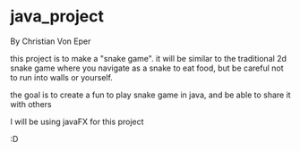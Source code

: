 # java_project

By Christian Von Eper

this project is to make a "snake game". 
it will be similar to the traditional 2d snake game where you navigate as a snake to eat food, but be careful not to run into walls or yourself.

the goal is to create a fun to play snake game in java, and be able to share it with others 

I will be using javaFX for this project

:D
